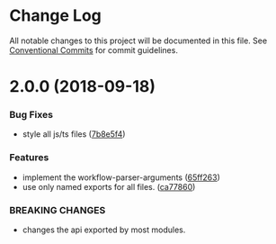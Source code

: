 # Change Log

All notable changes to this project will be documented in this file.
See [Conventional Commits](https://conventionalcommits.org) for commit guidelines.

<a name="2.0.0"></a>
# 2.0.0 (2018-09-18)


### Bug Fixes

* style all js/ts files ([7b8e5f4](https://github.com/havardh/workflow/commit/7b8e5f4))


### Features

* implement the workflow-parser-arguments ([65ff263](https://github.com/havardh/workflow/commit/65ff263))
* use only named exports for all files. ([ca77860](https://github.com/havardh/workflow/commit/ca77860))


### BREAKING CHANGES

* changes the api exported by most modules.
